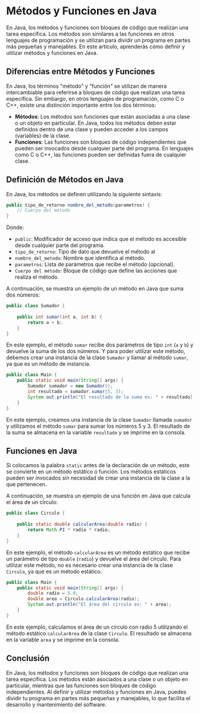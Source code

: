 # Métodos y Funciones en Java

En Java, los métodos y funciones son bloques de código que realizan una tarea específica. Los métodos son similares a
las funciones en otros lenguajes de programación y se utilizan para dividir un programa en partes más pequeñas y
manejables. En este artículo, aprenderás cómo definir y utilizar métodos y funciones en Java.

## Diferencias entre Métodos y Funciones

En Java, los términos "método" y "función" se utilizan de manera intercambiable para referirse a bloques de código que
realizan una tarea específica. Sin embargo, en otros lenguajes de programación, como C o C++, existe una distinción
importante entre los dos términos:

* **Métodos**: Los métodos son funciones que están asociadas a una clase o un objeto en particular. En Java, todos los
  métodos deben estar definidos dentro de una clase y pueden acceder a los campos (variables) de la clase.
* **Funciones**: Las funciones son bloques de código independientes que pueden ser invocados desde cualquier parte del
  programa. En lenguajes como C o C++, las funciones pueden ser definidas fuera de cualquier clase.

## Definición de Métodos en Java

En Java, los métodos se definen utilizando la siguiente sintaxis:

```java
public tipo_de_retorno nombre_del_metodo(parametros) {
    // Cuerpo del método
}
```

Donde:

* `public`: Modificador de acceso que indica que el método es accesible desde cualquier parte del programa.
* `tipo_de_retorno`: Tipo de dato que devuelve el método al
* `nombre_del_metodo`: Nombre que identifica al método.
* `parametros`: Lista de parámetros que recibe el método (opcional).
* `Cuerpo del método`: Bloque de código que define las acciones que realiza el método.

A continuación, se muestra un ejemplo de un método en Java que suma dos números:

```java
public class Sumador {
   
    public int sumar(int a, int b) {
        return a + b;
    }
}
```

En este ejemplo, el método `sumar` recibe dos parámetros de tipo `int` (`a` y `b`) y devuelve la suma de los dos
números. Y para poder utilizar este método, debemos crear una instancia de la clase `Sumador` y llamar al método
`sumar`, ya que es un método de instancia.

```java
public class Main {
    public static void main(String[] args) {
        Sumador sumador = new Sumador();
        int resultado = sumador.sumar(5, 3);
        System.out.println("El resultado de la suma es: " + resultado);
    }
}
```

En este ejemplo, creamos una instancia de la clase `Sumador` llamada `sumador` y utilizamos el método `sumar` para
sumar los números 5 y 3. El resultado de la suma se almacena en la variable `resultado` y se imprime en la consola.

## Funciones en Java

Si colocamos la palabra `static` antes de la declaración de un método, este se convierte en un método estático o
función. Los métodos estáticos pueden ser invocados sin necesidad de crear una instancia de la clase a la que
pertenecen.

A continuación, se muestra un ejemplo de una función en Java que calcula el área de un círculo:

```java
public class Circulo {
   
    public static double calcularArea(double radio) {
        return Math.PI * radio * radio;
    }
}
```

En este ejemplo, el método `calcularArea` es un método estático que recibe un parámetro de tipo `double` (`radio`) y
devuelve el área del círculo. Para utilizar este método, no es necesario crear una instancia de la clase `Circulo`, ya
que es un método estático.

```java
public class Main {
    public static void main(String[] args) {
        double radio = 5.0;
        double area = Circulo.calcularArea(radio);
        System.out.println("El área del círculo es: " + area);
    }
}
```

En este ejemplo, calculamos el área de un círculo con radio 5 utilizando el método estático `calcularArea` de la clase
`Circulo`. El resultado se almacena en la variable `area` y se imprime en la consola.

## Conclusión

En Java, los métodos y funciones son bloques de código que realizan una tarea específica. Los métodos están asociados a
una clase o un objeto en particular, mientras que las funciones son bloques de código independientes. Al definir y
utilizar métodos y funciones en Java, puedes dividir tu programa en partes más pequeñas y manejables, lo que facilita
el desarrollo y mantenimiento del software.